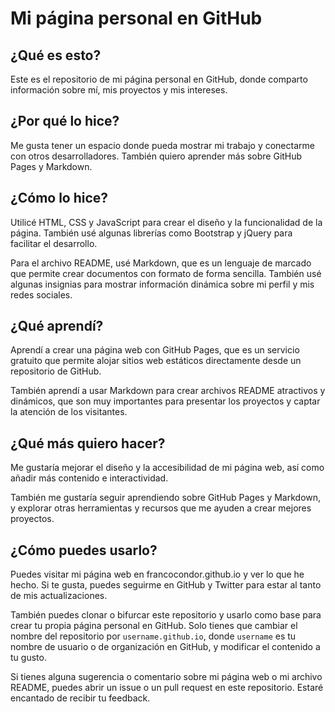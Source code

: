 # Mi página personal en GitHub
## ¿Qué es esto?
Este es el repositorio de mi página personal en GitHub, donde comparto información sobre mí, mis proyectos y mis intereses.

## ¿Por qué lo hice?
Me gusta tener un espacio donde pueda mostrar mi trabajo y conectarme con otros desarrolladores. También quiero aprender más sobre GitHub Pages y Markdown.

## ¿Cómo lo hice?
Utilicé HTML, CSS y JavaScript para crear el diseño y la funcionalidad de la página. También usé algunas librerías como Bootstrap y jQuery para facilitar el desarrollo.

Para el archivo README, usé Markdown, que es un lenguaje de marcado que permite crear documentos con formato de forma sencilla. También usé algunas insignias para mostrar información dinámica sobre mi perfil y mis redes sociales.

## ¿Qué aprendí?
Aprendí a crear una página web con GitHub Pages, que es un servicio gratuito que permite alojar sitios web estáticos directamente desde un repositorio de GitHub.

También aprendí a usar Markdown para crear archivos README atractivos y dinámicos, que son muy importantes para presentar los proyectos y captar la atención de los visitantes.

## ¿Qué más quiero hacer?
Me gustaría mejorar el diseño y la accesibilidad de mi página web, así como añadir más contenido e interactividad.

También me gustaría seguir aprendiendo sobre GitHub Pages y Markdown, y explorar otras herramientas y recursos que me ayuden a crear mejores proyectos.

## ¿Cómo puedes usarlo?
Puedes visitar mi página web en francocondor.github.io y ver lo que he hecho. Si te gusta, puedes seguirme en GitHub y Twitter para estar al tanto de mis actualizaciones.

También puedes clonar o bifurcar este repositorio y usarlo como base para crear tu propia página personal en GitHub. Solo tienes que cambiar el nombre del repositorio por `username.github.io`, donde `username` es tu nombre de usuario o de organización en GitHub, y modificar el contenido a tu gusto.

Si tienes alguna sugerencia o comentario sobre mi página web o mi archivo README, puedes abrir un issue o un pull request en este repositorio. Estaré encantado de recibir tu feedback.